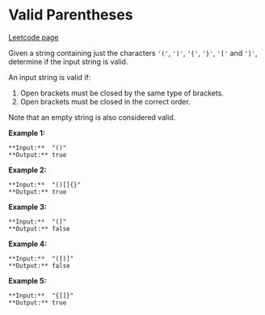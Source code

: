 # Valid Parentheses
[Leetcode page](https://leetcode.com/problems/valid-parentheses/description)

Given a string containing just the characters `'('`, `')'`, `'{'`, `'}'`,
`'['` and `']'`, determine if the input string is valid.

An input string is valid if:

  1. Open brackets must be closed by the same type of brackets.
  2. Open brackets must be closed in the correct order.

Note that an empty string is also considered valid.

**Example 1:**

    
    
    **Input:**  "()"
    **Output:** true
    

**Example 2:**

    
    
    **Input:**  "()[]{}"
    **Output:** true
    

**Example 3:**

    
    
    **Input:**  "(]"
    **Output:** false
    

**Example 4:**

    
    
    **Input:**  "([)]"
    **Output:** false
    

**Example 5:**

    
    
    **Input:**  "{[]}"
    **Output:** true
    

